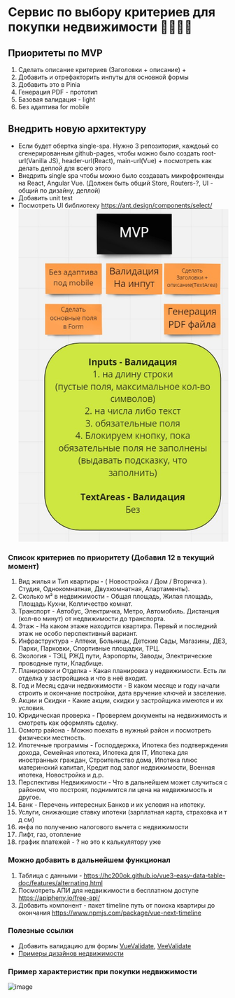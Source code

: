 # Сервис по выбору критериев для покупки недвижимости 🏡🌳🏢🌈

## Приоритеты по MVP
1. Сделать описание критериев (Заголовки + описание) +
2. Добавить и отрефакторить инпуты для основной формы
3. Добавить это в Pinia
4. Генерация PDF - прототип
5. Базовая валидация - light
6. Без адаптива for mobile

## Внедрить новую архитектуру
- Если будет обертка single-spa. Нужно 3 репозитория, каждоый со сгенерированным github-pages,
чтобы можно было создать root-url(Vanilla JS), header-url(React), main-url(Vue) + посмотреть как делать деплой 
для всего этого
- Внедрить single spa чтобы можно было создавать микрофронтенды на React, Angular Vue.
(Должен быть общий Store, Routers-?, UI - общий по дизайну, деплой)
- Добавить unit test
- Посмотреть UI библиотеку https://ant.design/components/select/
![demo](MVP.jpg)

### Список критериев по приоритету (Добавил 12 в текущий момент)
1. Вид жилья и Тип квартиры - ( Новостройка / Дом / Вторичка ). Студия, Однокомнатная, Двухкомнатная, Апартаменты).
2. Сколько м² в недвижимости - Общая площадь, Жилая площадь, Площадь Кухни, Колличество комнат.
3. Транспорт - Автобус, Электричка, Метро, Автомобиль. Дистанция (кол-во минут) от недвижимости до транспорта.
4. Этаж - На каком этаже находится квартира. Первый и последний этаж не особо перспективный вариант.
5. Инфраструктура - Аптеки, Больницы, Детские Сады, Магазины, ДЕЗ, Парки, Парковки, Спортивные площадки, ТРЦ.
6. Экология - ТЭЦ, РЖД пути, Аэропорты, Заводы, Электрические проводные пути, Кладбище.
7. Планировки и Отделка - Какая планировка у недвижимости. Есть ли отделка у застройщика и что в неё входит.
8. Год и Месяц сдачи недвижимости - В каком месяце и году начали строить и окончание постройки, дата вручение ключей и заселение.
9. Акции и Скидки - Какие акции, скидки у застройщика имеются и их условия.
10. Юридическая проверка - Проверяем документы на недвижимость и смотреть как оформлять сделку.
11. Осмотр района - Можно поехать в нужный район и посмотреть физически местность.
12. Ипотечные программы - Господдержка, Ипотека без подтверждения дохода, Семейная ипотека, Ипотека для IT, Ипотека для иностранных граждан, Строительство дома, Ипотека плюс материнский капитал, Кредит под залог недвижимости, Военная ипотека, Новостройка и д.р.
13. Перспективы Недвижимости - Что в дальнейшем может случиться с районом, что построят, поднимится ли цена на недвижимость и другое.
14. Банк - Перечень интересных Банков и их условия на ипотеку.
15. Услуги, снижающие ставку ипотеки (зарплатная карта, страховка и т д см)
16. инфа по получению налогового вычета с недвижимости
17. Лифт, газ, отопление
18. график платежей - ? но это к калькулятору уже

### Можно добавить в дальнейшем функционал
1. Таблица с данными - https://hc200ok.github.io/vue3-easy-data-table-doc/features/alternating.html
2. Посмотреть АПИ для недвижимости в бесплатном доступе https://apipheny.io/free-api/
3. Добавить компонент - пакет timeline путь от поиска квартиры до окончания https://www.npmjs.com/package/vue-next-timeline

### Полезные ссылки
- Добавить валидацию для формы [VueValidate](https://vuelidate-next.netlify.app/#getting-started-1),
  [VeeValidate](https://vee-validate.logaretm.com/v4/guide/composition-api/validation) 
- [Примеры дизайнов недвижимости](https://www.behance.net/search/projects/?search=%D0%BD%D0%B5%D0%B4%D0%B2%D0%B8%D0%B6%D0%B8%D0%BC%D0%BE%D1%81%D1%82%D1%8C%20landing&sort=recommended&time=month)

### Пример характеристик при покупки недвижимости
![image](https://user-images.githubusercontent.com/71700914/185598743-df80c61c-2ba1-4197-8263-e5fb8f534fa2.png)



